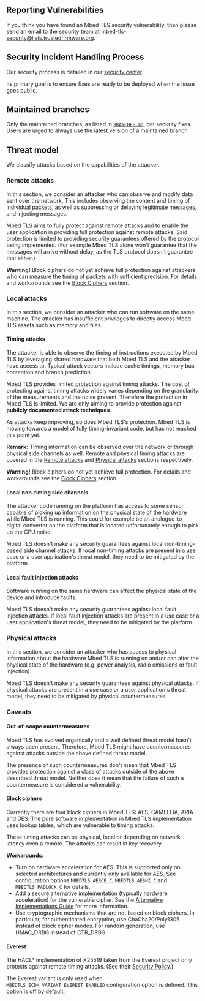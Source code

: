 ## Reporting Vulnerabilities

If you think you have found an Mbed TLS security vulnerability, then please
send an email to the security team at
<mbed-tls-security@lists.trustedfirmware.org>.

## Security Incident Handling Process

Our security process is detailed in our
[security
center](https://developer.trustedfirmware.org/w/mbed-tls/security-center/).

Its primary goal is to ensure fixes are ready to be deployed when the issue
goes public.

## Maintained branches

Only the maintained branches, as listed in [`BRANCHES.md`](BRANCHES.md),
get security fixes.
Users are urged to always use the latest version of a maintained branch.

## Threat model

We classify attacks based on the capabilities of the attacker.

### Remote attacks

In this section, we consider an attacker who can observe and modify data sent
over the network. This includes observing the content and timing of individual
packets, as well as suppressing or delaying legitimate messages, and injecting
messages.

Mbed TLS aims to fully protect against remote attacks and to enable the user
application in providing full protection against remote attacks. Said
protection is limited to providing security guarantees offered by the protocol
being implemented. (For example Mbed TLS alone won't guarantee that the
messages will arrive without delay, as the TLS protocol doesn't guarantee that
either.)

**Warning!** Block ciphers do not yet achieve full protection against attackers
who can measure the timing of packets with sufficient precision. For details
and workarounds see the [Block Ciphers](#block-ciphers) section.

### Local attacks

In this section, we consider an attacker who can run software on the same
machine. The attacker has insufficient privileges to directly access Mbed TLS
assets such as memory and files.

#### Timing attacks

The attacker is able to observe the timing of instructions executed by Mbed TLS
by leveraging shared hardware that both Mbed TLS and the attacker have access
to. Typical attack vectors include cache timings, memory bus contention and
branch prediction.

Mbed TLS provides limited protection against timing attacks. The cost of
protecting against timing attacks widely varies depending on the granularity of
the measurements and the noise present. Therefore the protection in Mbed TLS is
limited. We are only aiming to provide protection against **publicly
documented attack techniques**.

As attacks keep improving, so does Mbed TLS's protection. Mbed TLS is moving
towards a model of fully timing-invariant code, but has not reached this point
yet.

**Remark:** Timing information can be observed over the network or through
physical side channels as well. Remote and physical timing attacks are covered
in the [Remote attacks](remote-attacks) and [Physical
attacks](physical-attacks) sections respectively.

**Warning!** Block ciphers do not yet achieve full protection. For
details and workarounds see the [Block Ciphers](#block-ciphers) section.

#### Local non-timing side channels

The attacker code running on the platform has access to some sensor capable of
picking up information on the physical state of the hardware while Mbed TLS is
running. This could for example be an analogue-to-digital converter on the
platform that is located unfortunately enough to pick up the CPU noise.

Mbed TLS doesn't make any security guarantees against local non-timing-based
side channel attacks. If local non-timing attacks are present in a use case or
a user application's threat model, they need to be mitigated by the platform.

#### Local fault injection attacks

Software running on the same hardware can affect the physical state of the
device and introduce faults.

Mbed TLS doesn't make any security guarantees against local fault injection
attacks. If local fault injection attacks are present in a use case or a user
application's threat model, they need to be mitigated by the platform.

### Physical attacks

In this section, we consider an attacker who has access to physical information
about the hardware Mbed TLS is running on and/or can alter the physical state
of the hardware (e.g. power analysis, radio emissions or fault injection).

Mbed TLS doesn't make any security guarantees against physical attacks. If
physical attacks are present in a use case or a user application's threat
model, they need to be mitigated by physical countermeasures.

### Caveats

#### Out-of-scope countermeasures

Mbed TLS has evolved organically and a well defined threat model hasn't always
been present. Therefore, Mbed TLS might have countermeasures against attacks
outside the above defined threat model.

The presence of such countermeasures don't mean that Mbed TLS provides
protection against a class of attacks outside of the above described threat
model. Neither does it mean that the failure of such a countermeasure is
considered a vulnerability.

#### Block ciphers

Currently there are four block ciphers in Mbed TLS: AES, CAMELLIA, ARIA and
DES. The pure software implementation in Mbed TLS implementation uses lookup
tables, which are vulnerable to timing attacks.

These timing attacks can be physical, local or depending on network latency
even a remote. The attacks can result in key recovery.

**Workarounds:**

- Turn on hardware acceleration for AES. This is supported only on selected
  architectures and currently only available for AES. See configuration options
  `MBEDTLS_AESCE_C`, `MBEDTLS_AESNI_C` and `MBEDTLS_PADLOCK_C` for details.
- Add a secure alternative implementation (typically hardware acceleration) for
  the vulnerable cipher. See the [Alternative Implementations
Guide](docs/architecture/alternative-implementations.md) for more information.
- Use cryptographic mechanisms that are not based on block ciphers. In
  particular, for authenticated encryption, use ChaCha20/Poly1305 instead of
  block cipher modes. For random generation, use HMAC\_DRBG instead of CTR\_DRBG.

#### Everest

The HACL* implementation of X25519 taken from the Everest project only protects
against remote timing attacks. (See their [Security
Policy](https://github.com/hacl-star/hacl-star/blob/main/SECURITY.md).)

The Everest variant is only used when `MBEDTLS_ECDH_VARIANT_EVEREST_ENABLED`
configuration option is defined. This option is off by default.
